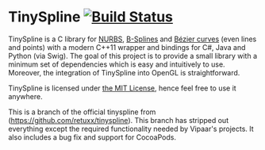TinySpline [![Build Status](https://travis-ci.org/VIPAAR/tinyspline.svg?branch=master)](https://travis-ci.org/VIPAAR/tinyspline)
========

TinySpline is a C library for
[NURBS](https://de.wikipedia.org/wiki/Non-Uniform_Rational_B-Spline),
[B-Splines](https://en.wikipedia.org/wiki/B-spline) and [Bézier
curves](https://en.wikipedia.org/wiki/B%C3%A9zier_curve) (even lines and
points) with a modern C++11 wrapper and bindings for C#, Java and Python
(via Swig). The goal of this project is to provide a small library with a
minimum set of dependencies which is easy and intuitively to use. Moreover,
the integration of TinySpline into OpenGL is straightforward.

TinySpline is licensed under [the MIT
License](http://opensource.org/licenses/MIT), hence feel free to use it
anywhere.

This is a branch of the official tinyspline from
(https://github.com/retuxx/tinyspline). This branch has stripped out
everything except the required functionality needed by Vipaar's
projects. It also includes a bug fix and support for CocoaPods.
